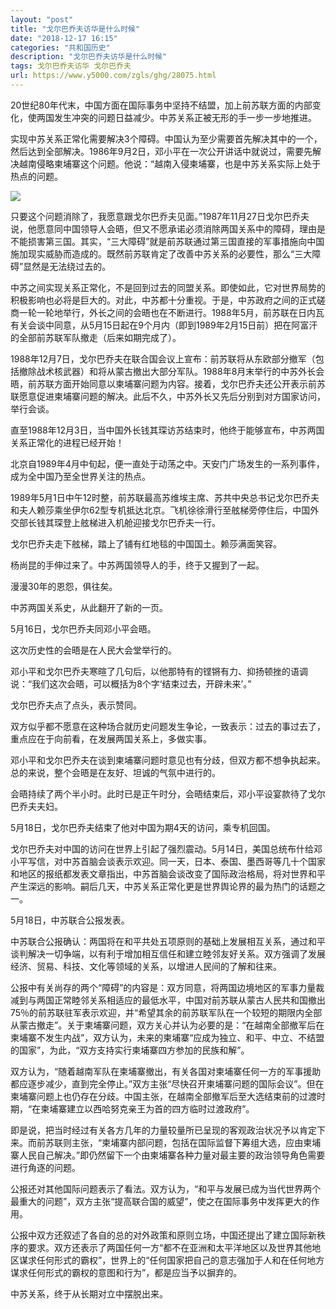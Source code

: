 ```yaml
---
layout: "post"
title: "戈尔巴乔夫访华是什么时候"
date: "2018-12-17 16:15"
categories: "共和国历史"
description: "戈尔巴乔夫访华是什么时候"
tags: 戈尔巴乔夫访华 戈尔巴乔夫
url: https://www.y5000.com/zgls/ghg/28075.html
---
```






20世纪80年代末，中国方面在国际事务中坚持不结盟，加上前苏联方面的内部变化，使两国发生冲突的问题日益减少。中苏关系正被无形的手一步一步地推进。

实现中苏关系正常化需要解决3个障碍。中国认为至少需要首先解决其中的一个，然后达到全部解决。1986年9月2日，邓小平在一次公开讲话中就说过，需要先解决越南侵略柬埔寨这个问题。他说：“越南入侵柬埔寨，也是中苏关系实际上处于热点的问题。

![](https://img.y5000.com/uploads/allimg/180125/8-1P12513304D12.jpg)

只要这个问题消除了，我愿意跟戈尔巴乔夫见面。”1987年11月27日戈尔巴乔夫说，他愿意同中国领导人会晤，但又不愿承诺必须消除两国关系中的障碍，理由是不能损害第三国。其实，“三大障碍”就是前苏联通过第三国直接的军事措施向中国施加现实威胁而造成的。既然前苏联肯定了改善中苏关系的必要性，那么“三大障碍”显然是无法绕过去的。

中苏之间实现关系正常化，不是回到过去的同盟关系。即使如此，它对世界局势的积极影响也必将是巨大的。对此，中苏都十分重视。于是，中苏政府之间的正式磋商一轮一轮地举行，外长之间的会晤也在不断进行。1988年5月，前苏联在日内瓦有关会谈中同意，从5月15日起在9个月内（即到1989年2月15日前）把在阿富汗的全部前苏联军队撤走（后来如期完成了）。

1988年12月7日，戈尔巴乔夫在联合国会议上宣布：前苏联将从东欧部分撤军（包括撤除战术核武器）和将从蒙古撤出大部分军队。1988年8月末举行的中苏外长会晤，前苏联方面开始同意以柬埔寨问题为内容。接着，戈尔巴乔夫还公开表示前苏联愿意促进柬埔寨问题的解决。此后不久，中苏外长又先后分别到对方国家访问，举行会谈。

直至1988年12月3日，当中国外长钱其琛访苏结束时，他终于能够宣布，中苏两国关系正常化的进程已经开始！

北京自1989年4月中旬起，便一直处于动荡之中。天安门广场发生的一系列事件，成为全中国乃至全世界关注的热点。

1989年5月1日中午12时整，前苏联最高苏维埃主席、苏共中央总书记戈尔巴乔夫和夫人赖莎乘坐伊尔62型专机抵达北京。飞机徐徐滑行至舷梯旁停住后，中国外交部长钱其琛登上舷梯进入机舱迎接戈尔巴乔夫一行。

戈尔巴乔夫走下舷梯，踏上了铺有红地毯的中国国土。赖莎满面笑容。

杨尚昆的手伸过来了。中苏两国领导人的手，终于又握到了一起。

漫漫30年的恩怨，俱往矣。

中苏两国关系史，从此翻开了新的一页。

5月16日，戈尔巴乔夫同邓小平会晤。

这次历史性的会晤是在人民大会堂举行的。

邓小平和戈尔巴乔夫寒暄了几句后，以他那特有的铿锵有力、抑扬顿挫的语调说：“我们这次会晤，可以概括为8个字‘结束过去，开辟未来’。”

戈尔巴乔夫点了点头，表示赞同。

双方似乎都不愿意在这种场合就历史问题发生争论，一致表示：过去的事过去了，重点应在于向前看，在发展两国关系上，多做实事。

邓小平和戈尔巴乔夫在谈到柬埔寨问题时意见也有分歧，但双方都不想争执起来。总的来说，整个会晤是在友好、坦诚的气氛中进行的。

会晤持续了两个半小时。此时已是正午时分，会晤结束后，邓小平设宴款待了戈尔巴乔夫夫妇。

5月18日，戈尔巴乔夫结束了他对中国为期4天的访问，乘专机回国。

戈尔巴乔夫对中国的访问在世界上引起了强烈震动。5月14日，美国总统布什给邓小平写信，对中苏首脑会谈表示欢迎。同一天，日本、泰国、墨西哥等几十个国家和地区的报纸都发表文章指出，中苏首脑会谈改变了国际政治格局，将对世界和平产生深远的影响。嗣后几天，中苏关系正常化更是世界舆论界的最为热门的话题之一。

5月18日，中苏联合公报发表。

中苏联合公报确认：两国将在和平共处五项原则的基础上发展相互关系，通过和平谈判解决一切争端，以有利于增加相互信任和建立睦邻友好关系。双方强调了发展经济、贸易、科技、文化等领域的关系，以增进人民间的了解和往来。

公报中有关尚存的两个“障碍”的内容是：双方同意，将两国边境地区的军事力量裁减到与两国正常睦邻关系相适应的最低水平，中国对前苏联从蒙古人民共和国撤出75％的前苏联驻军表示欢迎，并“希望其余的前苏联军队在一个较短的期限内全部从蒙古撤走”。关于柬埔寨问题，双方关心并认为必要的是：“在越南全部撤军后在柬埔寨不发生内战”，双方认为，未来的柬埔寨“应成为独立、和平、中立、不结盟的国家”，为此，“双方支持实行柬埔寨四方参加的民族和解”。

双方认为，“随着越南军队在柬埔寨撤出，有关各国对柬埔寨任何一方的军事援助都应逐步减少，直到完全停止。”双方主张“尽快召开柬埔寨问题的国际会议”。但在柬埔寨问题上也仍存在分歧。中国主张，在越南全部撤军后至大选结束前的过渡时期，“在柬埔寨建立以西哈努克亲王为首的四方临时过渡政府”。

即是说，把当时经过有关各方几年的力量较量所已呈现的客观政治状况予以肯定下来。而前苏联则主张，“柬埔寨内部问题，包括在国际监督下筹组大选，应由柬埔寨人民自己解决。”即仍然留下一个由柬埔寨各种力量对最主要的政治领导角色需要进行角逐的问题。

公报还对其他国际问题表示了看法。双方认为，“和平与发展已成为当代世界两个最重大的问题”，双方主张“提高联合国的威望”，使之在国际事务中发挥更大的作用。

公报中双方还叙述了各自的总的对外政策和原则立场，中国还提出了建立国际新秩序的要求。双方还表示了两国任何一方“都不在亚洲和太平洋地区以及世界其他地区谋求任何形式的霸权”，世界上的“任何国家把自己的意志强加于人和在任何地方谋求任何形式的霸权的意图和行为”，都是应当予以摒弃的。

中苏关系，终于从长期对立中摆脱出来。
